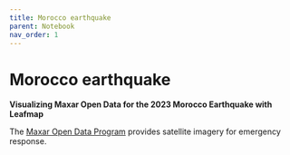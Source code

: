 ```yaml
---
title: Morocco earthquake
parent: Notebook
nav_order: 1
---
```


# Morocco earthquake

**Visualizing Maxar Open Data for the 2023 Morocco Earthquake with Leafmap**

The [Maxar Open Data Program](https://www.maxar.com/open-data) provides satellite imagery for emergency response.
